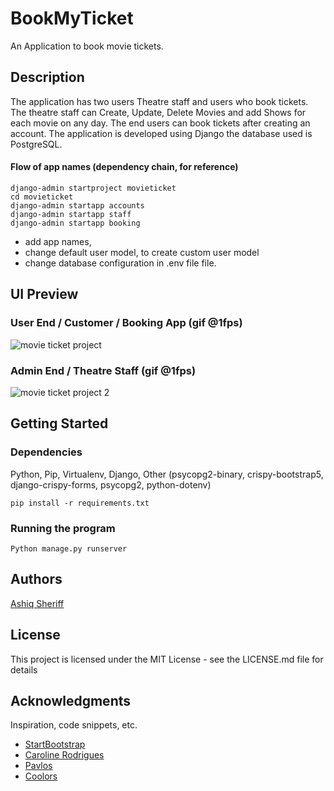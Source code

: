 # BookMyTicket

An Application to book movie tickets.  

## Description

The application has two users Theatre staff and users who book tickets. The theatre staff can Create, Update, Delete Movies and add Shows for each movie on any day. 
The end users can book tickets after creating an account. The application is developed using Django the database used is PostgreSQL. 

#### Flow of app names (dependency chain, for reference)
```
django-admin startproject movieticket
cd movieticket
django-admin startapp accounts
django-admin startapp staff
django-admin startapp booking
```
- add app names, 
- change default user model, to create custom user model
- change database configuration in .env file file.

## UI Preview

### User End / Customer / Booking App (gif @1fps)
![movie ticket project](https://user-images.githubusercontent.com/37036491/211182417-084e8044-2733-4272-ab7e-7c50ce8f5a89.gif)

### Admin End / Theatre Staff (gif @1fps)
![movie ticket project 2](https://user-images.githubusercontent.com/37036491/211182565-7e12ab00-0f85-448a-be37-76fd35195167.gif)


## Getting Started

### Dependencies

Python, Pip, Virtualenv, Django, Other (psycopg2-binary, crispy-bootstrap5, django-crispy-forms, psycopg2, python-dotenv)
```
pip install -r requirements.txt
```

### Running the program

```
Python manage.py runserver
```

## Authors
[Ashiq Sheriff](https://github.com/Sheriff24)

## License

This project is licensed under the MIT License - see the LICENSE.md file for details

## Acknowledgments

Inspiration, code snippets, etc.
* [StartBootstrap](https://github.com/StartBootstrap/startbootstrap-sb-admin)
* [Caroline Rodrigues](https://codepen.io/loracsilva/pen/ZrRYVL)
* [Pavlos](https://codepen.io/paulantoniou/pen/RdBogQ?editors=1100)
* [Coolors](https://coolors.co/02010a-04052e-140152-fff309-0d00a4)
